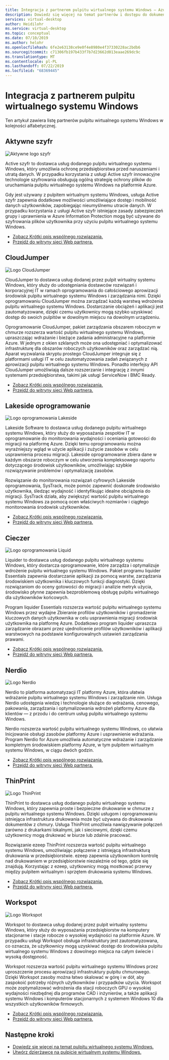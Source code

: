 ```yaml
---
title: Integracja z partnerem pulpitu wirtualnego systemu Windows — Azure
description: Dowiedz się więcej na temat partnerów i dostępu do dokumentacji pulpitu wirtualnego systemu Windows na temat sposobu integrowania z nimi.
services: virtual-desktop
author: Heidilohr
ms.service: virtual-desktop
ms.topic: conceptual
ms.date: 07/10/2019
ms.author: helohr
ms.openlocfilehash: 6fe2e63138ce9e0f4e8980e4f37330228ac2bdb6
ms.sourcegitcommit: c71306fb197b433f7b7d23662d013eaae269dc9c
ms.translationtype: MT
ms.contentlocale: pl-PL
ms.lasthandoff: 07/22/2019
ms.locfileid: "68369445"
---
```

# <a name="windows-virtual-desktop-partner-integrations"></a>Integracja z partnerem pulpitu wirtualnego systemu Windows

Ten artykuł zawiera listę partnerów pulpitu wirtualnego systemu Windows w kolejności alfabetycznej.

## <a name="active-cypher"></a>Aktywne szyfr

![Aktywne logo szyfr](./media/partners/active-cypher.png)

Active szyfr to dostawca usług dodanego pulpitu wirtualnego systemu Windows, który umożliwia ochronę przedsiębiorstwa przed naruszeniami i utratą danych. W przypadku korzystania z usługi Active szyfr innowacyjne technologie szyfrowania obsługują ogólną strategię ochrony plików do uruchamiania pulpitu wirtualnego systemu Windows na platformie Azure.

Gdy jest używany z pulpitem wirtualnym systemu Windows, usługa Active szyfr zapewnia dodatkowe możliwości umożliwiające dostęp i mobilność danych użytkowników, zapobiegając nieumyślnemu utracie danych. W przypadku korzystania z usługi Active szyfr istniejące zasady zabezpieczeń grupy i uprawnienia w Azure Information Protection mogą być używane do szyfrowania plików użytkownika przy użyciu pulpitu wirtualnego systemu Windows.

- [Zobacz Krótki opis wspólnego rozwiązania.](https://query.prod.cms.rt.microsoft.com/cms/api/am/binary/RE3oNLu)
- [Przejdź do witryny sieci Web partnera.](https://activecypher.com/)

## <a name="cloudjumper"></a>CloudJumper

![Logo CloudJumper](./media/partners/cloudjumper.png)

CloudJumper to dostawca usług dodanej przez pulpit wirtualny systemu Windows, który służy do udostępniania dostawców rozwiązań i korporacyjnej IT w ramach oprogramowania do całościowego aprowizacji środowisk pulpitu wirtualnego systemu Windows i zarządzania nimi. Dzięki oprogramowaniu CloudJumper można zarządzać każdą warstwą wdrożenia pulpitu wirtualnego systemu Windows. Dostarczanie obciążeń i aplikacji jest zautomatyzowane, dzięki czemu użytkownicy mogą szybko uzyskiwać dostęp do swoich pulpitów w dowolnym miejscu na dowolnym urządzeniu.

Oprogramowanie CloudJumper, pakiet zarządzania obszarem roboczym w chmurze rozszerza wartość pulpitu wirtualnego systemu Windows, upraszczając wdrażanie i bieżące zadania administracyjne na platformie Azure. W jednym z okien szklanych może ona udostępniać i optymalizować infrastrukturę dla obszarów roboczych użytkowników oraz zarządzać nią. Aparat wyzwalania skryptu prostego CloudJumper integruje się z platformami usługi IT w celu zautomatyzowania zadań związanych z aprowizacji pulpitu wirtualnego systemu Windows. Ponadto interfejsy API CloudJumper umożliwiają dalsze rozszerzanie i integrację z innymi systemami przedsiębiorstwa, takimi jak usługi ServiceNow i BMC Ready.

- [Zobacz Krótki opis wspólnego rozwiązania.](https://query.prod.cms.rt.microsoft.com/cms/api/am/binary/RE3p0Mg)
- [Przejdź do witryny sieci Web partnera.](https://cloudjumper.com/wvd/)

## <a name="lakeside-software"></a>Lakeside oprogramowanie

![Logo oprogramowania Lakeside](./media/partners/lakeside.png)

Lakeside Software to dostawca usług dodanego pulpitu wirtualnego systemu Windows, który służy do wyposażania zespołów IT w oprogramowanie do monitorowania wydajności i oceniania gotowości do migracji na platformę Azure. Dzięki temu oprogramowaniu można wyraźniejszy wgląd w użycie aplikacji i zużycie zasobów w celu usprawnienia procesu migracji. Lakeside oprogramowanie zbiera dane w każdym obszarze roboczym w celu utworzenia kompleksowego raportu dotyczącego środowisk użytkowników, umożliwiając szybkie rozwiązywanie problemów i optymalizację zasobów.

Rozwiązanie do monitorowania rozwiązań cyfrowych Lakeside oprogramowania, SysTrack, może pomóc zapewnić doskonałe środowisko użytkownika, śledząc wydajność i identyfikując idealne obciążenia do migracji. SysTrack działa, aby zwiększyć wartość pulpitu wirtualnego systemu Windows za pomocą ocen właściwych rozmiarów i ciągłego monitorowania środowisk użytkowników.

- [Zobacz Krótki opis wspólnego rozwiązania.](https://query.prod.cms.rt.microsoft.com/cms/api/am/binary/RE3oL8Q)
- [Przejdź do witryny sieci Web partnera.](https://www.lakesidesoftware.com/assessments/wvd)

## <a name="liquidware"></a>Cieczer

![Logo oprogramowania Liquid](./media/partners/liquidware.png)

Liquider to dostawca usług dodanego pulpitu wirtualnego systemu Windows, który dostarcza oprogramowanie, które zarządza i optymalizuje wdrożenie pulpitu wirtualnego systemu Windows. Pakiet programu liquider Essentials zapewnia dostarczanie aplikacji za pomocą warstw, zarządzania środowiskiem użytkownika i kluczowych funkcji diagnostyki. Dzięki rozwiązaniom do oceny gotowości do migracji i analizie metryk użycia, środowisko płynne zapewnia bezproblemową obsługę pulpitu wirtualnego dla użytkowników końcowych.

Program liquider Essentials rozszerza wartość pulpitu wirtualnego systemu Windows przez wydajne Zbieranie profilów użytkowników i gromadzenie kluczowych danych użytkownika w celu usprawnienia migracji środowisk użytkownika na platformę Azure. Dodatkowo program liquider upraszcza zarządzanie obrazami przez ujednolicenie profilów użytkowników i aplikacji warstwowych na podstawie konfigurowalnych ustawień zarządzania prawami.

- [Zobacz Krótki opis wspólnego rozwiązania.](https://query.prod.cms.rt.microsoft.com/cms/api/am/binary/RE3oSY1)
- [Przejdź do witryny sieci Web partnera.](https://www.liquidware.com/solutions/solutions-platform/microsoft)

## <a name="nerdio"></a>Nerdio

![Logo Nerdio](./media/partners/nerdio.png)

Nerdio to platforma automatyzacji IT platformy Azure, która ułatwia wdrażanie pulpitu wirtualnego systemu Windows i zarządzanie nim. Usługa Nerdio udostępnia wiedzę i technologie służące do wdrażania, cenowego, pakowania, zarządzania i optymalizowania wdrożeń platformy Azure dla klientów — z przodu i do centrum usług pulpitu wirtualnego systemu Windows.

Nerdio rozszerza wartość pulpitu wirtualnego systemu Windows, co ułatwia Inicjowanie obsługi zasobów platformy Azure i usprawnienie wdrażania. Program Nerdio for Azure umożliwia automatyczne wdrażanie i zarządzanie kompletnym środowiskiem platformy Azure, w tym pulpitem wirtualnym systemu Windows, w ciągu dwóch godzin.

- [Zobacz Krótki opis wspólnego rozwiązania.](https://query.prod.cms.rt.microsoft.com/cms/api/am/binary/RE3p0Mh)
- [Przejdź do witryny sieci Web partnera.](https://getnerdio.com/academy/windows-virtual-desktop-explained-for-msps/)

## <a name="thinprint"></a>ThinPrint

![Logo ThinPrint](./media/partners/thinprint.png)

ThinPrint to dostawca usług dodanego pulpitu wirtualnego systemu Windows, który zapewnia proste i bezpieczne drukowanie w chmurze z pulpitu wirtualnego systemu Windows. Dzięki usługom i oprogramowaniu istniejąca infrastruktura drukowania może być używana do drukowania dokumentów z chmury. Usługa ThinPrint umożliwia nawiązywanie połączeń zarówno z drukarkami lokalnymi, jak i sieciowymi, dzięki czemu użytkownicy mogą drukować w biurze lub zdalnie pracować.

Rozwiązanie ezeep ThinPrint rozszerza wartość pulpitu wirtualnego systemu Windows, umożliwiając połączenie z istniejącą infrastrukturą drukowania w przedsiębiorstwie. ezeep zapewnia użytkownikom kontrolę nad drukowaniem w przedsiębiorstwie niezależnie od tego, gdzie się znajdują. Korzystając z ezeep, użytkownicy mogą mostkować przerwy między pulpitem wirtualnym i sprzętem drukowania systemu Windows.

- [Zobacz Krótki opis wspólnego rozwiązania.](https://query.prod.cms.rt.microsoft.com/cms/api/am/binary/RE3oYas)
- [Przejdź do witryny sieci Web partnera.](http://www.ezeep.com/wvd-printing)

## <a name="workspot"></a>Workspot

![Logo Workspot](./media/partners/workspot.png)

Workspot to dostawca usług dodanej przez pulpit wirtualny systemu Windows, który służy do wyposażania przedsiębiorstw na komputery stacjonarne i stacje robocze o wysokiej wydajności na platformie Azure. W przypadku usługi Workspot obsługa infrastruktury jest zautomatyzowana, co oznacza, że użytkownicy mogą uzyskiwać dostęp do środowiska pulpitu wirtualnego systemu Windows z dowolnego miejsca na całym świecie i wysoką dostępność.

Workspot rozszerza wartość pulpitu wirtualnego systemu Windows przez uproszczenie procesu aprowizacji infrastruktury pulpitu chmurowego. Dzięki Workspot zasoby można łatwo skalować w górę i w dół, aby zaspokoić potrzeby różnych użytkowników i przypadków użycia. Workspot może zoptymalizować wdrożenia dla stacji roboczych GPU o wysokiej wydajności niezbędnej dla programów CAD i inżynierów, a także aplikacji systemu Windows i komputerów stacjonarnych z systemem Windows 10 dla wszystkich użytkowników firmowych.

- [Zobacz Krótki opis wspólnego rozwiązania.](https://query.prod.cms.rt.microsoft.com/cms/api/am/binary/RE3oL8P)
- [Przejdź do witryny sieci Web partnera.](https://www.workspot.com/wvd)

## <a name="next-steps"></a>Następne kroki

- [Dowiedz się więcej na temat pulpitu wirtualnego systemu Windows.](overview.md)
- [Utwórz dzierżawcę na pulpicie wirtualnym systemu Windows.](tenant-setup-azure-active-directory.md)
